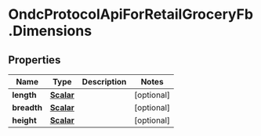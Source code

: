# OndcProtocolApiForRetailGroceryFb.Dimensions

## Properties
Name | Type | Description | Notes
------------ | ------------- | ------------- | -------------
**length** | [**Scalar**](Scalar.md) |  | [optional] 
**breadth** | [**Scalar**](Scalar.md) |  | [optional] 
**height** | [**Scalar**](Scalar.md) |  | [optional] 
